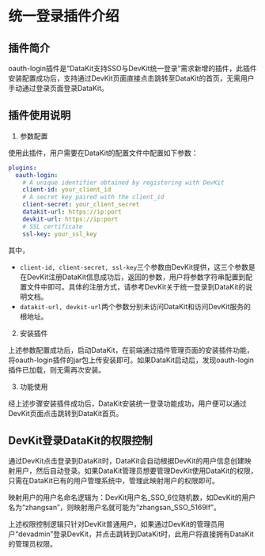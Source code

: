 # 统一登录插件介绍

## 插件简介

oauth-login插件是“DataKit支持SSO与DevKit统一登录”需求新增的插件，此插件安装配置成功后，支持通过DevKit页面直接点击跳转至DataKit的首页，无需用户手动通过登录页面登录DataKit。

## 插件使用说明

1. 参数配置

使用此插件，用户需要在DataKit的配置文件中配置如下参数：

```yml
plugins:
  oauth-login:
    # A unique identifier obtained by registering with DevKit
    client-id: your_client_id
    # A secret key paired with the client_id
    client-secret: your_client_secret
    datakit-url: https://ip:port
    devkit-url: https://ip:port
    # SSL certificate
    ssl-key: your_ssl_key
```

其中，

- `client-id, client-secret, ssl-key`三个参数由DevKit提供，这三个参数是在DevKit注册DataKit信息成功后，返回的参数，用户将参数字符串配置到配置文件中即可。具体的注册方式，请参考DevKit关于统一登录到DataKit的说明文档。
- `datakit-url, devkit-url`两个参数分别未访问DataKit和访问DevKit服务的根地址。

2. 安装插件

上述参数配置成功后，启动DataKit，在前端通过插件管理页面的安装插件功能，将oauth-login插件的jar包上传安装即可。如果DataKit启动后，发现oauth-login插件已加载，则无需再次安装。

3. 功能使用

经上述步骤安装插件成功后，DataKit安装统一登录功能成功，用户便可以通过DevKit页面点击跳转到DataKit首页。

## DevKit登录DataKit的权限控制

通过DevKit点击登录到DataKit时，DataKit会自动根据DevKit的用户信息创建映射用户，然后自动登录。如果DataKit管理员想要管理DevKit使用DataKit的权限，只需在DataKit已有的用户管理系统中，管理此映射用户的权限即可。

映射用户的用户名命名逻辑为：DevKit用户名_SSO_6位随机数，如DevKit的用户名为“zhangsan”，则映射用户名就可能为“zhangsan_SSO_5169lf”。

上述权限控制逻辑只针对DevKit普通用户，如果通过DevKit的管理员用户“devadmin”登录DevKit，并点击跳转到DataKit时，此用户将直接拥有DataKit的管理员权限。